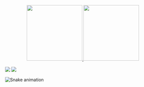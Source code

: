 <div align="center">
  <a href="https://github.com/edvinic">
  <img height="180em" src="https://github-readme-stats.vercel.app/api?username=edvinic&show_icons=true&theme=dark&include_all_commits=true&count_private=true"/>
  <img height="180em" src="https://github-readme-stats.vercel.app/api/top-langs/?username=edvinic&layout=compact&langs_count=7&theme=dark"/>
</div>

<div style="display: inline_block"><br>

</div>

<div> 
  <a href = "mailto:eduardo.vinicius0608+github@gmail.com"><img src="https://img.shields.io/badge/-Gmail-%23333?style=for-the-badge&logo=gmail&logoColor=white" target="_blank"></a>
  <a href="https://www.linkedin.com/in/euduardovinicius/" target="_blank"><img src="https://img.shields.io/badge/-LinkedIn-%230077B5?style=for-the-badge&logo=linkedin&logoColor=white" target="_blank"></a> 
 
  ![Snake animation](https://github.com/edvinic/edvinic/blob/output/github-contribution-grid-snake.svg)
 
</div>
